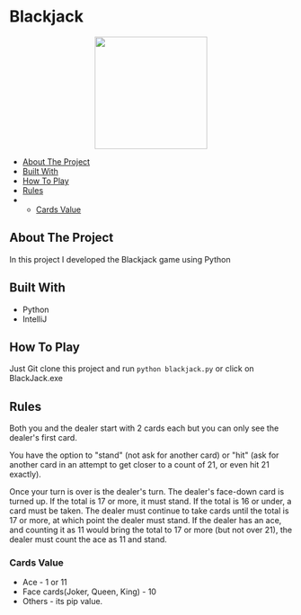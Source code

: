 # Blackjack
<p align="center">
  <img src="https://cdn4.iconfinder.com/data/icons/casino-glyph-silhouettes/300/02416532Untitled-3-512.png" height=200px />
</p>

- [About The Project](#about-the-project)
- [Built With](#built-with)
- [How To Play](#how-to-play)
- [Rules](#rules)
-  - [Cards Value](#cards-value)

## About The Project

In this project I developed the Blackjack game using Python

## Built With
   - Python
   - IntelliJ
   
## How To Play

Just Git clone this project and run `python blackjack.py` or click on BlackJack.exe

## Rules

<p>Both you and the dealer start with 2 cards each but you can only see the dealer's first card.</p>
<p>You have the option to "stand" (not ask for another card) or "hit" (ask for another card in an attempt to get closer to a count of 21, or even hit 21 exactly).</p>
<p>Once your turn is over is the dealer's turn. The dealer's face-down card is turned up. If the total is 17 or more, it must stand. If the total is 16 or under, a card must be taken. The dealer must continue to take cards until the total is 17 or more, at which point the dealer must stand. If the dealer has an ace, and counting it as 11 would bring the total to 17 or more (but not over 21), the dealer must count the ace as 11 and stand.
</p>

### Cards Value
  - Ace - 1 or 11
  - Face cards(Joker, Queen, King) - 10
  - Others - its pip value.
